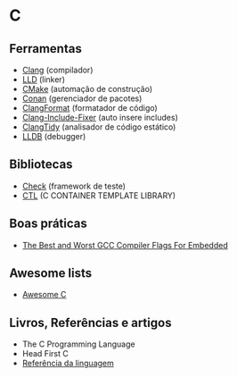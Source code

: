 # C

## Ferramentas

- [Clang](https://clang.llvm.org/) (compilador)
- [LLD](https://lld.llvm.org/) (linker)
- [CMake](https://cmake.org/) (automação de construção)
- [Conan](https://conan.io/) (gerenciador de pacotes)
- [ClangFormat](https://clang.llvm.org/docs/ClangFormat.html) (formatador de código)
- [Clang-Include-Fixer](https://clang.llvm.org/extra/clang-include-fixer.html)
  (auto insere includes)
- [ClangTidy](https://clang.llvm.org/extra/clang-tidy/) (analisador de código estático)
- [LLDB](https://lldb.llvm.org/) (debugger)

## Bibliotecas

- [Check](https://github.com/libcheck/check) (framework de teste)
- [CTL](https://github.com/rurban/ctl) (C CONTAINER TEMPLATE LIBRARY)

## Boas práticas

- [The Best and Worst GCC Compiler Flags For Embedded](https://interrupt.memfault.com/blog/best-and-worst-gcc-clang-compiler-flags)

## Awesome lists

- [Awesome C](https://github.com/oz123/awesome-c)

## Livros, Referências e artigos

- The C Programming Language
- Head First C
- [Referência da linguagem](https://en.cppreference.com/w/c)
